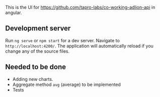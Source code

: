 This is the UI for https://github.com/tapro-labs/co-working-adlion-api in angular.

## Development server

Run `ng serve` or `npm start` for a dev server. Navigate to `http://localhost:4200/`. The application will automatically reload if you change any of the source files.

## Needed to be done

- Adding new charts.
- Aggregate method `avg` (average) to be implemented
- Tests


